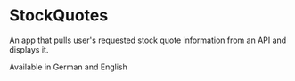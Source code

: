 # StockQuotes

An app that pulls user's requested stock quote information from an API and displays it.

Available in German and English
